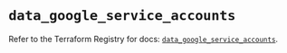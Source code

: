 # `data_google_service_accounts`

Refer to the Terraform Registry for docs: [`data_google_service_accounts`](https://registry.terraform.io/providers/hashicorp/google/6.19.0/docs/data-sources/service_accounts).

